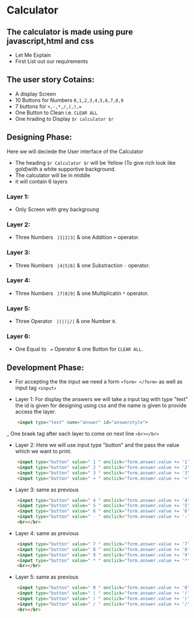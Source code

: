# Calculator

## The calculator is made using pure javascript,html and css

- Let Me Explain
- First List out our requirements

## The user story Cotains:
- A display Screen 
- 10 Buttons for Numbers ```0,1,2,3,4,5,6,7,8,9``` 
- 7 buttons for ```+,-,*,/,(,),=``` 
- One Button to Clean i.e. ```CLEAR ALL```
- One hrading to Display ```$r calculator $r```

## Designing Phase:
Here we will deciede the User interface of the Calculator
- The heading ```$r Calculator $r``` will be Yellow (To give rich look like gold)with a white supportive background.
- The calculator will be in middle 
- it will contain 6 layers

### Layer 1: 
- Only Screen with grey backgroung

### Layer 2:
- Three Numbers ``` |1|2|3|``` & one Addition ```+``` operator.

### Layer 3:
- Three Numbers ``` |4|5|6|``` & one Substraction ```-``` operator.

### Layer 4:
- Three Numbers ``` |7|8|9|``` & one Multiplicatin ```*``` operator.

### Layer 5:
- Three Operator ``` |(|)|/|``` & one Number ```0```.

### Layer 6:
- One Equal to ``` =``` Operator & one Button for ```CLEAR ALL```.

## Development Phase:
- For accepting the the input we need a form ```<form> </form>``` as well as input tag ```<input>```

- Layer 1: For display the answers we will take a input tag with type "text" the id is given for designing using css and the name is given to provide access the layer.
```html
    <input type="text" name="answer" id="answerstyle">
```
_ One braek tag after each layer to come on next line 
```<br></br>```

- Layer 2: Here we will use input type "button" and the pass the value which we want to print.
```html
    <input type="button" value=" 1 " onclick="form.answer.value += '1' ">
    <input type="button" value=" 2 " onclick="form.answer.value += '2' ">
    <input type="button" value=" 3 " onclick="form.answer.value += '3' ">
    <input type="button" value=" + " onclick="form.answer.value += '+' ">
```

- Layer 3: same as previous
```html
    <input type="button" value=" 4 " onclick="form.answer.value += '4' ">
    <input type="button" value=" 5 " onclick="form.answer.value += '5' ">
    <input type="button" value=" 6 " onclick="form.answer.value += '6' ">
    <input type="button" value=" - " onclick="form.answer.value += '-' ">
    <br></br>
```

- Layer 4: same as previous
```html
    <input type="button" value=" 7 " onclick="form.answer.value += '7' ">
    <input type="button" value=" 8 " onclick="form.answer.value += '8' ">
    <input type="button" value=" 9 " onclick="form.answer.value += '9' ">
    <input type="button" value=" * " onclick="form.answer.value += '*' ">
    <br></br>
```

- Layer 5: same as previous
```html
    <input type="button" value=" 0 " onclick="form.answer.value += '0' ">
    <input type="button" value=" ( " onclick="form.answer.value += '(' ">
    <input type="button" value=" ) " onclick="form.answer.value += ')' ">
    <input type="button" value=" / " onclick="form.answer.value += '/' ">
    <br></br>
```

